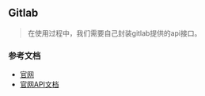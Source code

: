 ## Gitlab
> 在使用过程中，我们需要自己封装gitlab提供的api接口。

### 参考文档
- [官网](https://gitlab.com)
- [官网API文档](https://gitlab.com//help/api/README.md)



